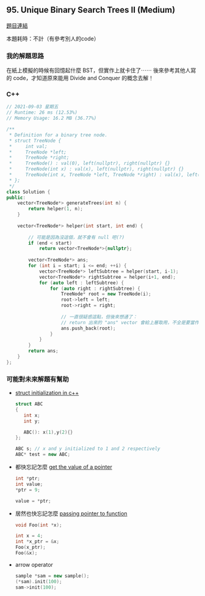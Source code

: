 ## 95. Unique Binary Search Trees II (Medium)

[題目連結](https://leetcode.com/problems/unique-binary-search-trees-ii/)

本題耗時：不計（有參考別人的code）

### 我的解題思路

在紙上模擬的時候有回憶起什麼 BST，但實作上就卡住了⋯⋯
後來參考其他人寫的 code，才知道原來能用 Divide and Conquer 的概念去解！

### C++

```cpp
// 2021-09-03 星期五
// Runtime: 26 ms (12.53%)
// Memory Usage: 16.2 MB (36.77%)

/**
 * Definition for a binary tree node.
 * struct TreeNode {
 *     int val;
 *     TreeNode *left;
 *     TreeNode *right;
 *     TreeNode() : val(0), left(nullptr), right(nullptr) {}
 *     TreeNode(int x) : val(x), left(nullptr), right(nullptr) {}
 *     TreeNode(int x, TreeNode *left, TreeNode *right) : val(x), left(left), right(right) {}
 * };
 */
class Solution {
public:
    vector<TreeNode*> generateTrees(int n) {
        return helper(1, n);
    }
    
    vector<TreeNode*> helper(int start, int end) {
        
        // 可能是因為沒這個，就不會有 null 吧(?)
        if (end < start)
            return vector<TreeNode*>{nullptr};
        
        vector<TreeNode*> ans;
        for (int i = start; i <= end; ++i) {
            vector<TreeNode*> leftSubtree = helper(start, i-1);
            vector<TreeNode*> rightSubtree = helper(i+1, end);
            for (auto left : leftSubtree) {
                for (auto right : rightSubtree) {
                    TreeNode* root = new TreeNode(i);
                    root->left = left;
                    root->right = right;
                    
                    // 一直很疑惑這點，但後來想通了：
                    // return 出來的 "ans" vector 會給上層取用，不全是要當作 output
                    ans.push_back(root);
                }
            }
        }
        return ans;
    }
};
```

### 可能對未來解題有幫助

- [struct initialization in c++](https://stackoverflow.com/questions/5800585/regarding-struct-initialization-in-c)

    ```cpp
    struct ABC
    {
       int x;
       int y;

       ABC(): x(1),y(2){}
    };

    ABC s; // x and y initialized to 1 and 2 respectively
    ABC* test = new ABC;
    ```

- 都快忘記怎麼 [get the value of a pointer](https://stackoverflow.com/questions/14420257/cpp-c-get-pointer-value-or-depointerize-pointer)

    ```cpp
    int *ptr;
    int value;
    *ptr = 9;

    value = *ptr;
    ```

- 居然也快忘記怎麼 [passing pointer to function](https://stackoverflow.com/questions/3796181/c-passing-pointer-to-function-howto-c-pointer-manipulation)

    ```cpp
    void Foo(int *x);

    int x = 4;
    int *x_ptr = &x;
    Foo(x_ptr);
    Foo(&x);
    ```

- arrow operator

    ```cpp
    sample *sam = new sample();
    (*sam).init(100);
    sam->init(100);
    ```